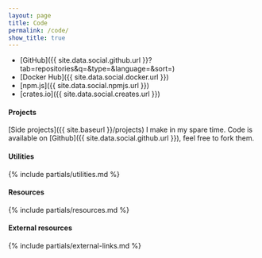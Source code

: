 ```yaml
---
layout: page
title: Code
permalink: /code/
show_title: true
---
```


- [GitHub]({{ site.data.social.github.url }}?tab=repositories&q=&type=&language=&sort=)
- [Docker Hub]({{ site.data.social.docker.url }})
- [npm.js]({{ site.data.social.npmjs.url }})
- [crates.io]({{ site.data.social.creates.url }})

#### Projects

[Side projects]({{ site.baseurl }}/projects) I make in my spare time. Code is available on [Github]({{ site.data.social.github.url }}), feel free to fork them.

#### Utilities

{% include partials/utilities.md %}

#### Resources

{% include partials/resources.md %}

#### External resources

{% include partials/external-links.md %}
